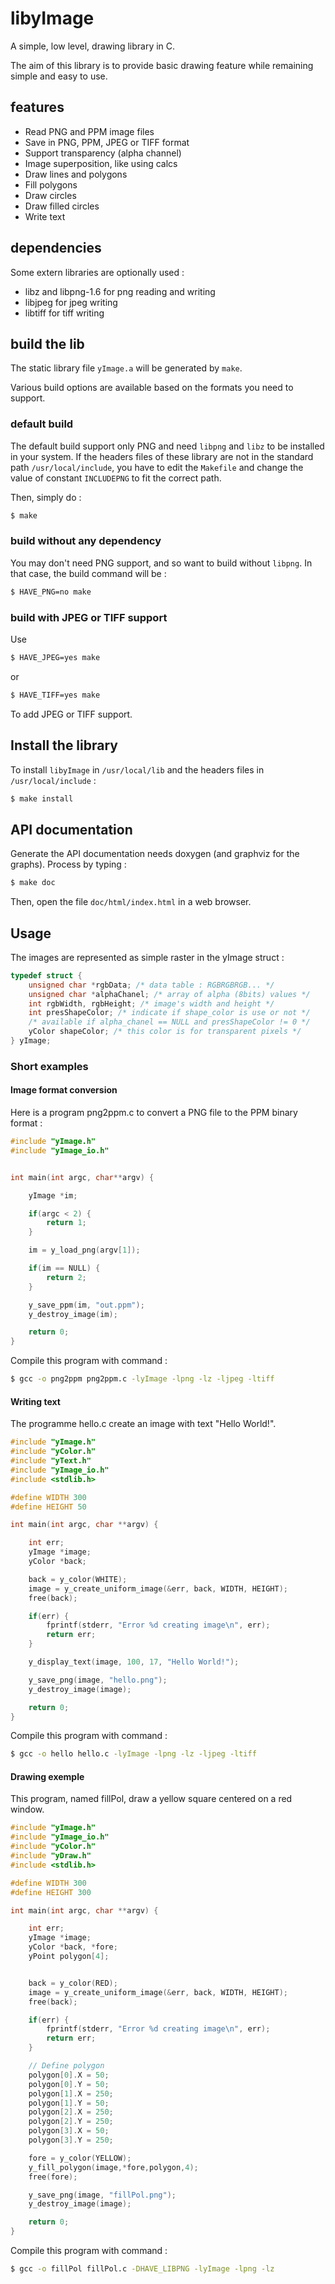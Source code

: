 # libyImage

A simple, low level, drawing library in C.

The aim of this library is to provide basic drawing feature while remaining simple and easy to use.

## features

 *  Read PNG and PPM image files
 *  Save in PNG, PPM, JPEG or TIFF format
 *  Support transparency (alpha channel)
 *  Image superposition, like using calcs
 *  Draw lines and polygons
 *  Fill polygons
 *  Draw circles
 *  Draw filled circles
 *  Write text

## dependencies

Some extern libraries are optionally used :

 * libz and libpng-1.6 for png reading and writing
 * libjpeg for jpeg writing
 * libtiff for tiff writing

## build the lib

The static library file `yImage.a` will be generated by `make`.

Various build options are available based on the formats you need to support.

### default build

The default build support only PNG and need `libpng` and `libz` to be installed in your system. If the headers files of these library
are not in the standard path `/usr/local/include`, you have to edit the `Makefile` and change the value of
constant `INCLUDEPNG` to fit the correct path.

Then, simply do :

```sh
$ make
```

### build without any dependency

You may don't need PNG support, and so want to build without `libpng`. In that case, the build command will be :

```sh
$ HAVE_PNG=no make
```

### build with JPEG or TIFF support

Use

```sh
$ HAVE_JPEG=yes make
```

or

```sh
$ HAVE_TIFF=yes make
```

To add JPEG or TIFF support.

## Install the library

To install `libyImage` in `/usr/local/lib` and the headers files in `/usr/local/include` :

``` sh
$ make install
```

## API documentation

Generate the API documentation needs doxygen (and graphviz for the graphs). Process by typing :

```sh
$ make doc
```

Then, open the file `doc/html/index.html` in a web browser.


## Usage

The images are represented as simple raster in the yImage struct :

```C
typedef struct {
    unsigned char *rgbData; /* data table : RGBRGBRGB... */
    unsigned char *alphaChanel; /* array of alpha (8bits) values */
    int rgbWidth, rgbHeight; /* image's width and height */
    int presShapeColor; /* indicate if shape_color is use or not */
    /* available if alpha_chanel == NULL and presShapeColor != 0 */
    yColor shapeColor; /* this color is for transparent pixels */
} yImage;
```

### Short examples

#### Image format conversion

Here is a program png2ppm.c to convert a PNG file to the PPM binary format :

```C
#include "yImage.h"
#include "yImage_io.h"


int main(int argc, char**argv) {

    yImage *im;

    if(argc < 2) {
        return 1;
    }

    im = y_load_png(argv[1]);

    if(im == NULL) {
        return 2;
    }

    y_save_ppm(im, "out.ppm");
    y_destroy_image(im);

    return 0;
}
```

Compile this program with command :

```sh
$ gcc -o png2ppm png2ppm.c -lyImage -lpng -lz -ljpeg -ltiff
```

#### Writing text

The programme hello.c create an image with text "Hello World!".

```C
#include "yImage.h"
#include "yColor.h"
#include "yText.h"
#include "yImage_io.h"
#include <stdlib.h>

#define WIDTH 300
#define HEIGHT 50

int main(int argc, char **argv) {

    int err;
    yImage *image;
    yColor *back;

    back = y_color(WHITE);
    image = y_create_uniform_image(&err, back, WIDTH, HEIGHT);
    free(back);

    if(err) {
        fprintf(stderr, "Error %d creating image\n", err);
        return err;
    }

    y_display_text(image, 100, 17, "Hello World!");

    y_save_png(image, "hello.png");
    y_destroy_image(image);

    return 0;
}
```

Compile this program with command :

```sh
$ gcc -o hello hello.c -lyImage -lpng -lz -ljpeg -ltiff
```

#### Drawing exemple

This program, named fillPol, draw a yellow square centered on a red window.

```C
#include "yImage.h"
#include "yImage_io.h"
#include "yColor.h"
#include "yDraw.h"
#include <stdlib.h>

#define WIDTH 300
#define HEIGHT 300

int main(int argc, char **argv) {

    int err;
    yImage *image;
    yColor *back, *fore;
    yPoint polygon[4];


    back = y_color(RED);
    image = y_create_uniform_image(&err, back, WIDTH, HEIGHT);
    free(back);

    if(err) {
        fprintf(stderr, "Error %d creating image\n", err);
        return err;
    }

    // Define polygon
    polygon[0].X = 50;
    polygon[0].Y = 50;
    polygon[1].X = 250;
    polygon[1].Y = 50;
    polygon[2].X = 250;
    polygon[2].Y = 250;
    polygon[3].X = 50;
    polygon[3].Y = 250;

    fore = y_color(YELLOW);
    y_fill_polygon(image,*fore,polygon,4);
    free(fore);

    y_save_png(image, "fillPol.png");
    y_destroy_image(image);

    return 0;
}
```

Compile this program with command :

```sh
$ gcc -o fillPol fillPol.c -DHAVE_LIBPNG -lyImage -lpng -lz
```
